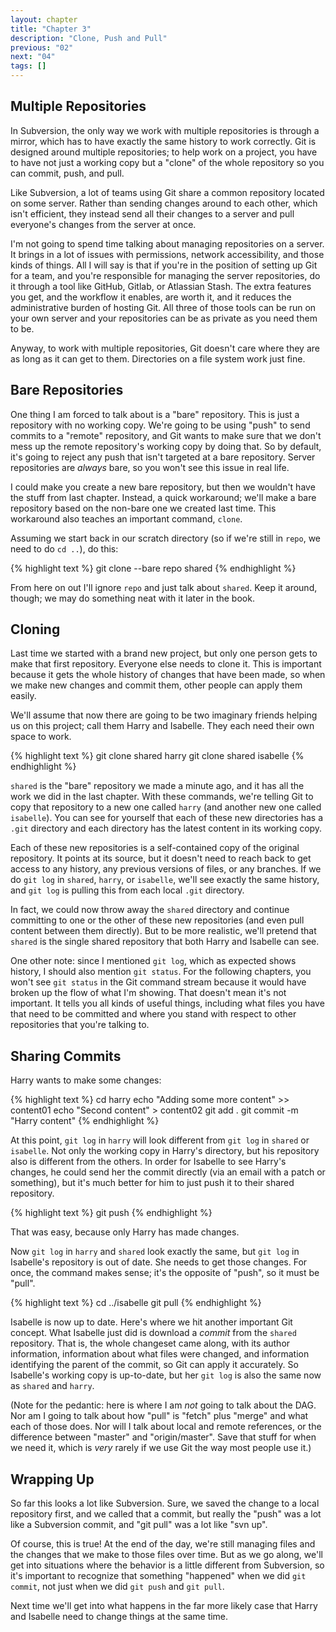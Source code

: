 ```yaml
---
layout: chapter
title: "Chapter 3"
description: "Clone, Push and Pull"
previous: "02"
next: "04"
tags: []
---
```


Multiple Repositories
---------------------

In Subversion, the only way we work with multiple repositories is through
a mirror, which has to have exactly the same history to work correctly. Git
is designed around multiple repositories; to help work on a project, you
have to have not just a working copy but a "clone" of the whole repository so
you can commit, push, and pull.

Like Subversion, a lot of teams using Git share a common repository located on
some server. Rather than sending changes around to each other, which isn't efficient,
they instead send all their changes to a server and pull everyone's changes from the
server at once. 

I'm not going to spend time talking about managing repositories on a server. It
brings in a lot of issues with permissions, network accessibility, and those kinds of
things. All I will say is that if you're in the position of setting up Git for a team,
and you're responsible for managing the server repositories, do it through a tool like
GitHub, Gitlab, or Atlassian Stash. The extra features you get, and the workflow it
enables, are worth it, and it reduces the administrative burden of hosting Git. All
three of those tools can be run on your own server and your repositories can be as
private as you need them to be.

Anyway, to work with multiple repositories, Git doesn't care where they are as long
as it can get to them. Directories on a file system work just fine.

Bare Repositories
-----------------

One thing I am forced to talk about is a "bare" repository. This is just a
repository with no working copy. We're going to be using "push" to send commits
to a "remote" repository, and Git wants to make sure that we don't mess up the
remote repository's working copy by doing that. So by default, it's going to
reject any push that isn't targeted at a bare repository. Server repositories
are *always* bare, so you won't see this issue in real life. 

I could make you create a new bare repository, but then we wouldn't have the
stuff from last chapter. Instead, a quick workaround; we'll make a bare
repository based on the non-bare one we created last time. This workaround also
teaches an important command, `clone`.

Assuming we start back in our scratch directory (so if we're still in `repo`,
we need to do `cd ..`), do this: 

{% highlight text %}
git clone --bare repo shared
{% endhighlight %}

From here on out I'll ignore `repo` and just talk about `shared`. Keep it around,
though; we may do something neat with it later in the book.

Cloning
-------

Last time we started with a brand new project, but only one person gets to make that
first repository. Everyone else needs to clone it. This is important because it gets
the whole history of changes that have been made, so when we make new changes and
commit them, other people can apply them easily.

We'll assume that now there are going to be two imaginary friends helping us on
this project; call them Harry and Isabelle. They each need their own space to
work.

{% highlight text %}
git clone shared harry
git clone shared isabelle
{% endhighlight %}

`shared` is the "bare" repository we made a minute ago, and it has all the work we
did in the last chapter. With these commands, we're telling Git to copy that
repository to a new one called `harry` (and another new one called `isabelle`).
You can see for yourself that each of these new directories has a `.git`
directory and each directory has the latest content in its working copy.

Each of these new repositories is a self-contained copy of the original repository. It
points at its source, but it doesn't need to reach back to get access to any
history, any previous versions of files, or any branches. If we do `git log` in
`shared`, `harry`, or `isabelle`, we'll see exactly the same history, and `git
log` is pulling this from each local `.git` directory.

In fact, we could now throw away the `shared` directory and continue
committing to one or the other of these new repositories (and even pull content
between them directly). But to be more realistic, we'll pretend that `shared` is
the single shared repository that both Harry and Isabelle can see.

One other note: since I mentioned `git log`, which as expected shows history, I
should also mention `git status`. For the following chapters, you won't see
`git status` in the Git command stream because it would have broken up the flow
of what I'm showing. That doesn't mean it's not important. It tells you all
kinds of useful things, including what files you have that need to be committed
and where you stand with respect to other repositories that you're talking to.

Sharing Commits
---------------

Harry wants to make some changes:

{% highlight text %}
cd harry
echo "Adding some more content" >> content01
echo "Second content" > content02
git add .
git commit -m "Harry content"
{% endhighlight %}

At this point, `git log` in `harry` will look different from `git log` in `shared` or
`isabelle`. Not only the working copy in Harry's directory, but his repository also
is different from the others. In order for Isabelle to see Harry's changes, he could
send her the commit directly (via an email with a patch or something), but it's much
better for him to just push it to their shared repository.

{% highlight text %}
git push
{% endhighlight %}

That was easy, because only Harry has made changes.

Now `git log` in `harry` and `shared` look exactly the same, but `git log` in
Isabelle's repository is out of date. She needs to get those changes. For once, the
command makes sense; it's the opposite of "push", so it must be "pull".

{% highlight text %}
cd ../isabelle
git pull
{% endhighlight %}

Isabelle is now up to date. Here's where we hit another important Git concept. What
Isabelle just did is download a *commit* from the `shared` repository. That is, the
whole changeset came along, with its author information, information about what files
were changed, and information identifying the parent of the commit, so Git can apply
it accurately. So Isabelle's working copy is up-to-date, but her `git log` is also
the same now as `shared` and `harry`.

(Note for the pedantic: here is where I am *not* going to talk about the DAG. Nor
am I going to talk about how "pull" is "fetch" plus "merge" and what each of those
does. Nor will I talk about local and remote references, or the difference between
"master" and "origin/master". Save that stuff for when we need it, which is
*very* rarely if we use Git the way most people use it.)

Wrapping Up
-----------

So far this looks a lot like Subversion. Sure, we saved the change to a local repository
first, and we called that a commit, but really the "push" was a lot like a Subversion
commit, and "git pull" was a lot like "svn up".

Of course, this is true! At the end of the day, we're still managing files and
the changes that we make to those files over time. But as we go along, we'll get into
situations where the behavior is a little different from Subversion, so it's important
to recognize that something "happened" when we did `git commit`, not just when we
did `git push` and `git pull`.

Next time we'll get into what happens in the far more likely case that Harry and Isabelle
need to change things at the same time.


